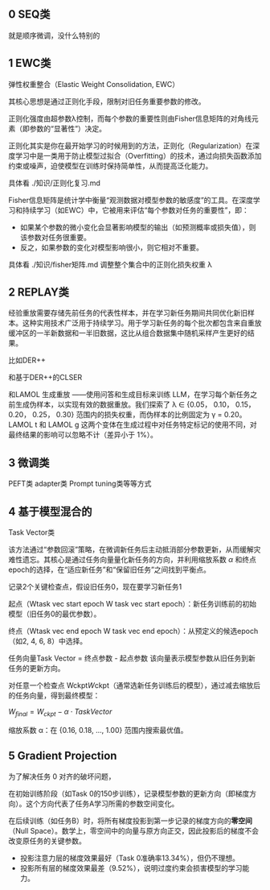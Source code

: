 



## 0 SEQ类



就是顺序微调，没什么特别的



## 1 EWC类

弹性权重整合（Elastic Weight Consolidation, EWC）

其核心思想是通过正则化手段，限制对旧任务重要参数的修改。

正则化强度由超参数λ控制，而每个参数的重要性则由Fisher信息矩阵的对角线元素（即参数的“显著性”）决定。

正则化其实是你在最开始学习的时候用到的方法，正则化（Regularization）在深度学习中是一类用于防止模型过拟合（Overfitting）的技术，通过向损失函数添加约束或噪声，迫使模型在训练时保持简单性，从而提高泛化能力。

具体看  ./知识/正则化复习.md

Fisher信息矩阵是统计学中衡量“观测数据对模型参数的敏感度”的工具。在深度学习和持续学习（如EWC）中，它被用来评估“每个参数对任务的重要性”，即：

- 如果某个参数的微小变化会显著影响模型的输出（如预测概率或损失值），则该参数对任务很重要。
- 反之，如果参数的变化对模型影响很小，则它相对不重要。

具体看  ./知识/fisher矩阵.md    调整整个集合中的正则化损失权重 λ

## 2 REPLAY类

经验重放需要存储先前任务的代表性样本，并在学习新任务期间共同优化新旧样本。这种实用技术广泛用于持续学习。用于学习新任务的每个批次都包含来自重放缓冲区的一半新数据和一半旧数据，这比从组合数据集中随机采样产生更好的结果。



比如DER++

和基于DER++的CLSER

和LAMOL 生成重放   ——使用问答和生成目标来训练 LLM，在学习每个新任务之前生成伪样本，以实现有效的数据重放。我们探索了 λ ∈ {0.05， 0.10， 0.15， 0.20， 0.25， 0.30} 范围内的损失权重，而伪样本的比例固定为 γ = 0.20。LAMOL t 和 LAMOL g 这两个变体在生成过程中对任务特定标记的使用不同，对最终结果的影响可以忽略不计（差异小于 1%）。



## 3 微调类

PEFT类 adapter类 Prompt tuning类等等方式



## 4 基于模型混合的

Task Vector类

该方法通过“参数回滚”策略，在微调新任务后主动抵消部分参数更新，从而缓解灾难性遗忘。其核心是通过任务向量量化新任务的方向，并利用缩放系数 $\alpha$ 和终点epoch的选择，在“适应新任务”和“保留旧任务”之间找到平衡点。

记录2个关键检查点，假设旧任务0，现在要学习新任务1

起点（Wtask vec start epoch W task vec start epoch）：新任务训练前的初始模型（旧任务0的最优参数）。

终点（Wtask vec end epoch W task vec end epoch）：从预定义的候选epoch（如2, 4, 6, 8）中选择。

任务向量Task Vector = 终点参数 - 起点参数  该向量表示模型参数从旧任务到新任务的更新方向。

对任意一个检查点 Wckpt*W*ckpt（通常选新任务训练后的模型），通过减去缩放后的任务向量，得到最终模型：

$W_{final}=W_{ckpt}−α⋅Task Vector$

缩放系数 α：在 {0.16, 0.18, ..., 1.00} 范围内搜索最优值。

## 5 Gradient Projection

为了解决任务 0 对齐的破坏问题，

在初始训练阶段（如Task 0的150步训练），记录模型参数的更新方向（即梯度方向）。这个方向代表了任务A学习所需的参数空间变化。

在后续训练（如任务B）时，将所有梯度投影到第一步记录的梯度方向的**零空间**（Null Space）。数学上，零空间中的向量与原方向正交，因此投影后的梯度不会改变原任务的关键参数。

- 投影注意力层的梯度效果最好（Task 0准确率13.34%），但仍不理想。
- 投影所有层的梯度效果最差（9.52%），说明过度约束会损害模型的学习能力。



